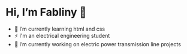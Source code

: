 # Hi, I’m Fabliny 👋

- 🌱 I’m currently learning html and css
- ⚡ I'm an electrical engineering student
- 🔭 I’m currently working on electric power transmission line projects
